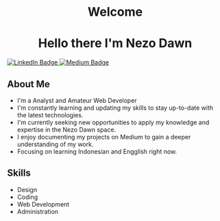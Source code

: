 <div id="header" align="center">
  <h1>Welcome</h1>
  <h1>Hello there I'm Nezo Dawn</h1>
</div>

<div id="badges">
  <a href="https://www.linkedin.com/in/nezo-dawn">
    <img src="https://img.shields.io/badge/LinkedIn-blue?style=for-the-badge&logo=linkedin&logoColor=white" alt="LinkedIn Badge"/>
  </a>
  <a href="https://medium.com/@nezodawn">
    <img src="https://img.shields.io/badge/Medium-white?style=for-the-badge&logo=medium&logoColor=black" alt="Medium Badge"/>
  </a>
</div>

<div id="bio">
  <h2>About Me</h2>
  <ul>
    <li>I'm a Analyst and Amateur Web Developer</li>
    <li>I'm constantly learning and updating my skills to stay up-to-date with the latest technologies.</li>    <li>I'm currently seeking new opportunities to apply my knowledge and expertise in the Nezo Dawn space.</li>
    <li>I enjoy documenting my projects on Medium to gain a deeper understanding of my work.</li>
    <li>Focusing on learning Indonesian and Engglish right now.</li>
  </ul>
</div>

<div id="skills">
  <h2>Skills</h2>
  <ul>
    <li>Design</li>
    <li>Coding</li>
    <li>Web Development</li>
    <li>Administration</li>
  </ul>
</div>

